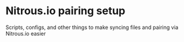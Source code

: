 # Nitrous.io pairing setup

Scripts, configs, and other things to make syncing files and pairing via Nitrous.io easier
